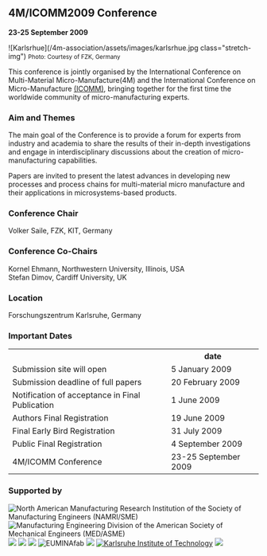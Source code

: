 ## 4M/ICOMM2009 Conference

**23-25 September 2009** 

![Karlsrhue](/4m-association/assets/images/karlsrhue.jpg class="stretch-img") 
<small>Photo: Courtesy of FZK, Germany</small>

This conference is jointly organised by the International Conference on Multi-Material Micro-Manufacture(4M) and the International Conference on Micro-Manufacture [(ICOMM)](http://manufacturing.northwestern.edu/ICOMM09/), bringing together for the first time the worldwide community of micro-manufacturing experts.  

### Aim and Themes


The main goal of the Conference is to provide a forum for experts from industry
and academia to share the results of their in-depth investigations and engage in
interdisciplinary discussions about the creation of micro-manufacturing capabilities.

Papers are invited to present the latest advances in developing new processes
and process chains for multi-material micro manufacture and their applications
in microsystems-based products.

### Conference Chair

Volker Saile,  FZK, KIT, Germany
### Conference Co-Chairs

Kornel Ehmann, Northwestern University, Illinois, USA  
Stefan Dimov, Cardiff University, UK
### Location

Forschungszentrum Karlsruhe, Germany

### Important Dates

<table class="info" style="width:100%;">
<tr><th>&nbsp;</th><th>date</th></tr>
<tr><td>Submission site will open</td><td>5 January 2009 </td></tr>
<tr><td>Submission deadline of full papers</td><td>20 February 2009</td></tr> 
<tr class="current"><td>Notification of acceptance in Final Publication</td><td>1 June  2009</td></tr> 
<tr><td>Authors Final Registration</td><td>19 June 2009</td></tr>
<tr><td>Final Early Bird Registration</td><td>31 July 2009</td></tr>
<tr><td>Public Final Registration</td><td>4 September 2009</td></tr>
<tr class="main-event"><td>4M/ICOMM Conference</td><td>23-25 September 2009</td></tr> 
</table>

### Supported by

<div style="width:100%">
<img src="/4m-association/assets/images/logos/sme-namri.gif" title="North American Manufacturing Research Institution 
of the Society of Manufacturing Engineers (NAMRI/SME)" /> <img src="/4m-association/assets/images/logos/ASME_Logo.jpg" title="Manufacturing Engineering Division of the American Society of 
Mechanical Engineers (MED/ASME)" />  <img src="/4m-association/assets/images/logos/cotech-logo-75.png" /> <img src="/4m-association/assets/images/logos/flexpaet-logo-75.png" /> <img src="/4m-association/assets/images/logos/multilayer-logo-75.png" /> <img src="/4m-association/assets/images/logos/EUMINAfab.png" title="EUMINAfab" /> <img src="/4m-association/assets/images/logos/FZKLogo.jpg" /> <a href="http://www.kit.edu/" title="Karlsruhe Institute of Technology"><img src="/4m-association/assets/images/logos/kit_logo.gif" title="Karlsruhe Institute of Technology" /></a> <img src="/4m-association/assets/images/logos/minam.jpg" /> 
</div>